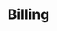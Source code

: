 ---
title: Billing
description: Understand how you are billed for the Number Programmability service.
navigation_weight: 5
---